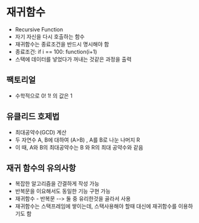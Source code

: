 # 재귀함수

- Recursive Function
- 자기 자신을 다시 호출하는 함수
- 재귀함수는 종료조건을 반드시 명시해야 함
- 종료조건: if i == 100: function(i+1)
- 스택에 데이터를 넣었다가 꺼내는 것같은 과정을 출력

## 팩토리얼

- 수학적으로 0! 1! 의 값은 1

## 유클리드 호제법

- 최대공약수(GCD) 계산
- 두 자연수 A, B에 대하여 (A>B) , A를 B로 나눈 나머지 R
- 이 때, A와 B의 최대공약수는 B 와 R의 최대 공약수와 같음

## 재귀 함수의 유의사항

- 복잡한 알고리즘을 간결하게 작성 가능
- 반복문을 이요해서도 동일한 기능 구현 가능
- 재귀함수 - 반복문 --> 둘 중 유리한것을 골라서 사용
- 재귀함수는 스택프레임에 쌓이는데, 스택사용해야 할때 대신에 재귀함수를 이용하기도 함